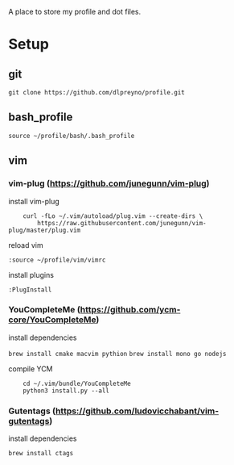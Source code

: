 A place to store my profile and dot files.

# Setup
## git

``git clone https://github.com/dlpreyno/profile.git``

## bash_profile

``source ~/profile/bash/.bash_profile``

## vim

### vim-plug (https://github.com/junegunn/vim-plug)

install vim-plug

        curl -fLo ~/.vim/autoload/plug.vim --create-dirs \
            https://raw.githubusercontent.com/junegunn/vim-plug/master/plug.vim

reload vim

``:source ~/profile/vim/vimrc``

install plugins

``:PlugInstall``

### YouCompleteMe (https://github.com/ycm-core/YouCompleteMe)

install dependencies

``brew install cmake macvim pythion``
``brew install mono go nodejs``

compile YCM

        cd ~/.vim/bundle/YouCompleteMe  
        python3 install.py --all

### Gutentags (https://github.com/ludovicchabant/vim-gutentags)

install dependencies

``brew install ctags``
